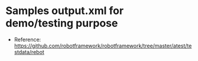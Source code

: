 # Samples output.xml for demo/testing purpose

- Reference: https://github.com/robotframework/robotframework/tree/master/atest/testdata/rebot
